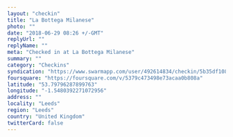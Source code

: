 ```yaml
---
layout: "checkin"
title: "La Bottega Milanese"
photo: ""
date: "2018-06-29 08:26 +/-GMT"
replyUrl: ""
replyName: ""
meta: "Checked in at La Bottega Milanese"
summary: ""
category: "Checkins"
syndication: "https://www.swarmapp.com/user/492614834/checkin/5b35df108a6f17003976993e"
foursquare: "https://foursquare.com/v/5379c473498e73acaa0b808a"
latitude: "53.79796287899763"
longitude: "-1.5480392271072956"
address: ""
locality: "Leeds"
region: "Leeds"
country: "United Kingdom"
twitterCard: false
---
```


